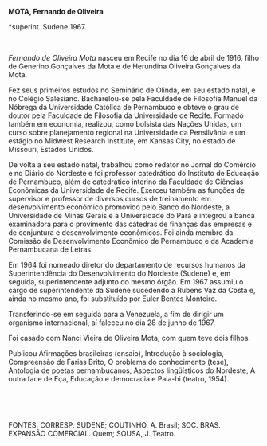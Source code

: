 **MOTA, Fernando de Oliveira**

\*superint. Sudene 1967.

 

*Fernando de Oliveira Mota* nasceu em Recife no dia 16 de abril de 1916,
filho de Generino Gonçalves da Mota e de Herundina Oliveira Gonçalves da
Mota.

Fez seus primeiros estudos no Seminário de Olinda, em seu estado natal,
e no Colégio Salesiano. Bacharelou-se pela Faculdade de Filosofia Manuel
da Nóbrega da Universidade Católica de Pernambuco e obteve o grau de
doutor pela Faculdade de Filosofia da Universidade de Recife. Formado
também em economia, realizou, como bolsista das Nações Unidas, um curso
sobre planejamento regional na Universidade da Pensilvânia e um estágio
no Midwest Research Institute, em Kansas City, no estado de Missouri,
Estados Unidos.

De volta a seu estado natal, trabalhou como redator no Jornal do
Comércio e no Diário do Nordeste e foi professor catedrático do
Instituto de Educação de Pernambuco, além de catedrático interino da
Faculdade de Ciências Econômicas da Universidade de Recife. Exerceu
também as funções de supervisor e professor de diversos cursos de
treinamento em desenvolvimento econômico promovido pelo Banco do
Nordeste, a Universidade de Minas Gerais e a Universidade do Pará e
integrou a banca examinadora para o provimento das cátedras de finanças
das empresas e de conjuntura e desenvolvimento econômicos. Foi ainda
membro da Comissão de Desenvolvimento Econômico de Pernambuco e da
Academia Pernambucana de Letras.

Em 1964 foi nomeado diretor do departamento de recursos humanos da
Superintendência do Desenvolvimento do Nordeste (Sudene) e, em seguida,
superintendente adjunto do mesmo órgão. Em 1967 assumiu o cargo de
superintendente da Sudene sucedendo a Rubens Vaz da Costa e, ainda no
mesmo ano, foi substituído por Euler Bentes Monteiro.

Transferindo-se em seguida para a Venezuela, a fim de dirigir um
organismo internacional, aí faleceu no dia 28 de junho de 1967.

Foi casado com Nanci Vieira de Oliveira Mota, com quem teve dois filhos.

Publicou Afirmações brasileiras (ensaio), Introdução à sociologia,
Compreensão de Farias Brito, O problema do conhecimento (tese),
Antologia de poetas pernambucanos, Aspectos lingüísticos do Nordeste, A
outra face de Eça, Educação e democracia e Pala-hi (teatro, 1954).

 

 

FONTES: CORRESP. SUDENE; COUTINHO, A. Brasil; SOC. BRAS. EXPANSÃO
COMERCIAL. Quem; SOUSA, J. Teatro.

 
